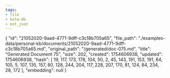 ```yaml
---
tags:
- file
- kota-db
- ext_json
---
```

{
  "id": "21052020-9aad-4771-9dff-c3c18b705a65",
  "file_path": "./examples-data/personal-kb/documents/21052020-9aad-4771-9dff-c3c18b705a65.md",
  "original_path": "/generated/doc-075.md",
  "title": "Generated Document 75",
  "size": 202,
  "created": 1754606938,
  "updated": 1754606938,
  "hash": [
    19,
    117,
    173,
    178,
    104,
    50,
    2,
    45,
    143,
    191,
    153,
    191,
    64,
    105,
    5,
    107,
    135,
    157,
    80,
    128,
    244,
    204,
    117,
    228,
    207,
    170,
    81,
    124,
    84,
    234,
    28,
    172
  ],
  "embedding": null
}
